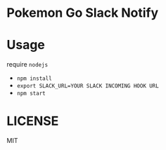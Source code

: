 # Pokemon Go Slack Notify

# Usage

require `nodejs`

* `npm install`
* `export SLACK_URL=YOUR SLACK INCOMING HOOK URL`
* `npm start`

# LICENSE

MIT
